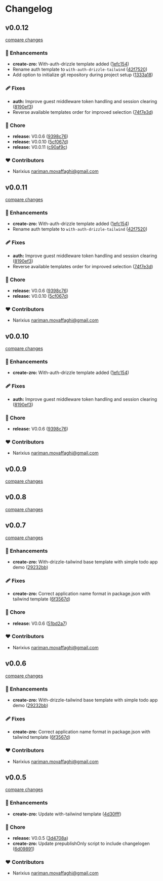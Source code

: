 # Changelog


## v0.0.12

[compare changes](https://github.com/zrojs/zro/compare/v0.0.49...v0.0.12)

### 🚀 Enhancements

- **create-zro:** With-auth-drizzle template added ([1efc154](https://github.com/zrojs/zro/commit/1efc154))
- Rename auth template to `with-auth-drizzle-tailwind` ([42f7520](https://github.com/zrojs/zro/commit/42f7520))
- Add option to initialize git repository during project setup ([1333a18](https://github.com/zrojs/zro/commit/1333a18))

### 🩹 Fixes

- **auth:** Improve guest middleware token handling and session clearing ([8190ef3](https://github.com/zrojs/zro/commit/8190ef3))
- Reverse available templates order for improved selection ([74f7e3d](https://github.com/zrojs/zro/commit/74f7e3d))

### 🏡 Chore

- **release:** V0.0.6 ([9398c76](https://github.com/zrojs/zro/commit/9398c76))
- **release:** V0.0.10 ([5cf067d](https://github.com/zrojs/zro/commit/5cf067d))
- **release:** V0.0.11 ([c90af9c](https://github.com/zrojs/zro/commit/c90af9c))

### ❤️ Contributors

- Narixius <nariman.movaffaghi@gmail.com>

## v0.0.11

[compare changes](https://github.com/zrojs/zro/compare/v0.0.49...v0.0.11)

### 🚀 Enhancements

- **create-zro:** With-auth-drizzle template added ([1efc154](https://github.com/zrojs/zro/commit/1efc154))
- Rename auth template to `with-auth-drizzle-tailwind` ([42f7520](https://github.com/zrojs/zro/commit/42f7520))

### 🩹 Fixes

- **auth:** Improve guest middleware token handling and session clearing ([8190ef3](https://github.com/zrojs/zro/commit/8190ef3))
- Reverse available templates order for improved selection ([74f7e3d](https://github.com/zrojs/zro/commit/74f7e3d))

### 🏡 Chore

- **release:** V0.0.6 ([9398c76](https://github.com/zrojs/zro/commit/9398c76))
- **release:** V0.0.10 ([5cf067d](https://github.com/zrojs/zro/commit/5cf067d))

### ❤️ Contributors

- Narixius <nariman.movaffaghi@gmail.com>

## v0.0.10

[compare changes](https://github.com/zrojs/zro/compare/v0.0.49...v0.0.10)

### 🚀 Enhancements

- **create-zro:** With-auth-drizzle template added ([1efc154](https://github.com/zrojs/zro/commit/1efc154))

### 🩹 Fixes

- **auth:** Improve guest middleware token handling and session clearing ([8190ef3](https://github.com/zrojs/zro/commit/8190ef3))

### 🏡 Chore

- **release:** V0.0.6 ([9398c76](https://github.com/zrojs/zro/commit/9398c76))

### ❤️ Contributors

- Narixius <nariman.movaffaghi@gmail.com>

## v0.0.9

[compare changes](https://github.com/zrojs/zro/compare/v0.0.43...v0.0.9)

## v0.0.8

[compare changes](https://github.com/zrojs/zro/compare/v0.0.41...v0.0.8)

## v0.0.7

[compare changes](https://github.com/zrojs/zro/compare/v0.0.39...v0.0.7)

### 🚀 Enhancements

- **create-zro:** With-drizzle-tailwind base template with simple todo app demo ([29232bb](https://github.com/zrojs/zro/commit/29232bb))

### 🩹 Fixes

- **create-zro:** Correct application name format in package.json with tailwind template ([6f3567d](https://github.com/zrojs/zro/commit/6f3567d))

### 🏡 Chore

- **release:** V0.0.6 ([51bd2a7](https://github.com/zrojs/zro/commit/51bd2a7))

### ❤️ Contributors

- Narixius <nariman.movaffaghi@gmail.com>

## v0.0.6

[compare changes](https://github.com/zrojs/zro/compare/v0.0.39...v0.0.6)

### 🚀 Enhancements

- **create-zro:** With-drizzle-tailwind base template with simple todo app demo ([29232bb](https://github.com/zrojs/zro/commit/29232bb))

### 🩹 Fixes

- **create-zro:** Correct application name format in package.json with tailwind template ([6f3567d](https://github.com/zrojs/zro/commit/6f3567d))

### ❤️ Contributors

- Narixius <nariman.movaffaghi@gmail.com>

## v0.0.5

[compare changes](https://github.com/zrojs/zro/compare/v0.0.24...v0.0.5)

### 🚀 Enhancements

- **create-zro:** Update with-tailwind template ([4d30fff](https://github.com/zrojs/zro/commit/4d30fff))

### 🏡 Chore

- **release:** V0.0.5 ([3d4708a](https://github.com/zrojs/zro/commit/3d4708a))
- **create-zro:** Update prepublishOnly script to include changelogen ([6d09891](https://github.com/zrojs/zro/commit/6d09891))

### ❤️ Contributors

- Narixius <nariman.movaffaghi@gmail.com>

